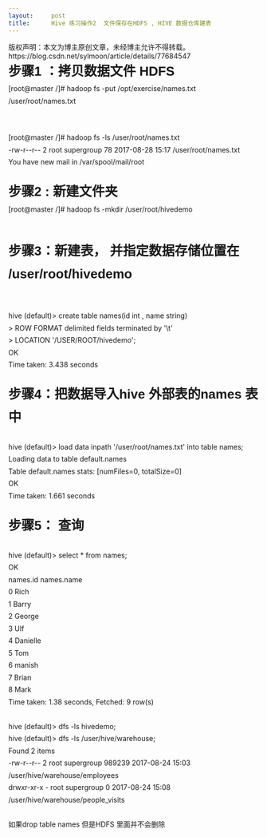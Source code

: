 ```yaml
---
layout:     post
title:      Hive 练习操作2  文件保存在HDFS , HIVE 数据仓库建表
---
```

<div id="article_content" class="article_content clearfix csdn-tracking-statistics" data-pid="blog" data-mod="popu_307" data-dsm="post">
								<div class="article-copyright">
					版权声明：本文为博主原创文章，未经博主允许不得转载。					https://blog.csdn.net/sylmoon/article/details/77684547				</div>
								            <link rel="stylesheet" href="https://csdnimg.cn/release/phoenix/template/css/ck_htmledit_views-f76675cdea.css">
						<div class="htmledit_views" id="content_views">
                
<div style="line-height:1.75;font-size:14px;"><span style="font-size:26px;font-family:Arial;"><strong>步骤1 ：拷贝数据文件 HDFS</strong></span></div>
<div style="line-height:1.75;font-size:14px;">[root@master /]# hadoop fs -put /opt/exercise/names.txt /user/root/names.txt</div>
<div style="line-height:1.75;font-size:14px;"><br></div>
<div style="line-height:1.75;font-size:14px;"><br></div>
<div style="line-height:1.75;font-size:14px;">[root@master /]# hadoop fs -ls /user/root/names.txt</div>
<div style="line-height:1.75;font-size:14px;">-rw-r--r-- 2 root supergroup 78 2017-08-28 15:17 /user/root/names.txt</div>
<div style="line-height:1.75;font-size:14px;">You have new mail in /var/spool/mail/root</div>
<div style="line-height:1.75;font-size:14px;"><br></div>
<div style="line-height:1.75;font-size:14px;"><span style="font-size:26px;font-family:Arial;"><strong>步骤2 : 新建文件夹</strong></span></div>
<div style="line-height:1.75;font-size:14px;">[root@master /]# hadoop fs -mkdir /user/root/hivedemo</div>
<div style="line-height:1.75;font-size:14px;"><br></div>
<div style="line-height:1.75;font-size:14px;"><br></div>
<div style="line-height:1.75;font-size:14px;"><span style="font-size:26px;font-family:Arial;"><strong>步骤3：新建表， 并指定数据存储位置在 /user/root/hivedemo</strong></span></div>
<div style="line-height:1.75;font-size:14px;"><br></div>
<div style="line-height:1.75;font-size:14px;"><br></div>
<div style="line-height:1.75;font-size:14px;">hive (default)&gt; create table names(id int , name string)</div>
<div style="line-height:1.75;font-size:14px;">&gt; ROW FORMAT delimited fields terminated by '\t'</div>
<div style="line-height:1.75;font-size:14px;">&gt; LOCATION '/USER/ROOT/hivedemo';</div>
<div style="line-height:1.75;font-size:14px;">OK</div>
<div style="line-height:1.75;font-size:14px;">Time taken: 3.438 seconds</div>
<div style="line-height:1.75;font-size:14px;"><br></div>
<div style="line-height:1.75;font-size:14px;"><span style="font-size:26px;font-family:Arial;"><strong>步骤4：把数据导入hive 外部表的names 表中
</strong></span></div>
<div style="line-height:1.75;font-size:14px;"><br></div>
<div style="line-height:1.75;font-size:14px;">hive (default)&gt; load data inpath '/user/root/names.txt' into table names;</div>
<div style="line-height:1.75;font-size:14px;">Loading data to table default.names</div>
<div style="line-height:1.75;font-size:14px;">Table default.names stats: [numFiles=0, totalSize=0]</div>
<div style="line-height:1.75;font-size:14px;">OK</div>
<div style="line-height:1.75;font-size:14px;">Time taken: 1.661 seconds</div>
<div style="line-height:1.75;font-size:14px;"><br></div>
<div style="line-height:1.75;font-size:14px;"><span style="font-size:26px;font-family:Arial;"><strong>步骤5： 查询</strong></span></div>
<div style="line-height:1.75;font-size:14px;"><br></div>
<div style="line-height:1.75;font-size:14px;">hive (default)&gt; select * from names;</div>
<div style="line-height:1.75;font-size:14px;">OK</div>
<div style="line-height:1.75;font-size:14px;">names.id names.name</div>
<div style="line-height:1.75;font-size:14px;">0 Rich</div>
<div style="line-height:1.75;font-size:14px;">1 Barry</div>
<div style="line-height:1.75;font-size:14px;">2 George</div>
<div style="line-height:1.75;font-size:14px;">3 Ulf</div>
<div style="line-height:1.75;font-size:14px;">4 Danielle</div>
<div style="line-height:1.75;font-size:14px;">5 Tom</div>
<div style="line-height:1.75;font-size:14px;">6 manish</div>
<div style="line-height:1.75;font-size:14px;">7 Brian</div>
<div style="line-height:1.75;font-size:14px;">8 Mark</div>
<div style="line-height:1.75;font-size:14px;">Time taken: 1.38 seconds, Fetched: 9 row(s)</div>
<div style="line-height:1.75;font-size:14px;"><br></div>
<div style="line-height:1.75;font-size:14px;">hive (default)&gt; dfs -ls hivedemo;</div>
<div style="line-height:1.75;font-size:14px;">hive (default)&gt; dfs -ls /user/hive/warehouse;</div>
<div style="line-height:1.75;font-size:14px;">Found 2 items</div>
<div style="line-height:1.75;font-size:14px;">-rw-r--r-- 2 root supergroup 989239 2017-08-24 15:03 /user/hive/warehouse/employees</div>
<div style="line-height:1.75;font-size:14px;">drwxr-xr-x - root supergroup 0 2017-08-24 15:08 /user/hive/warehouse/people_visits</div>
<div style="line-height:1.75;font-size:14px;"><br></div>
<div style="line-height:1.75;font-size:14px;">如果drop table names 但是HDFS 里面并不会删除</div>
<div style="line-height:1.75;font-size:14px;"><br></div>
<div style="line-height:1.75;font-size:14px;"><br></div>
            </div>
                </div>